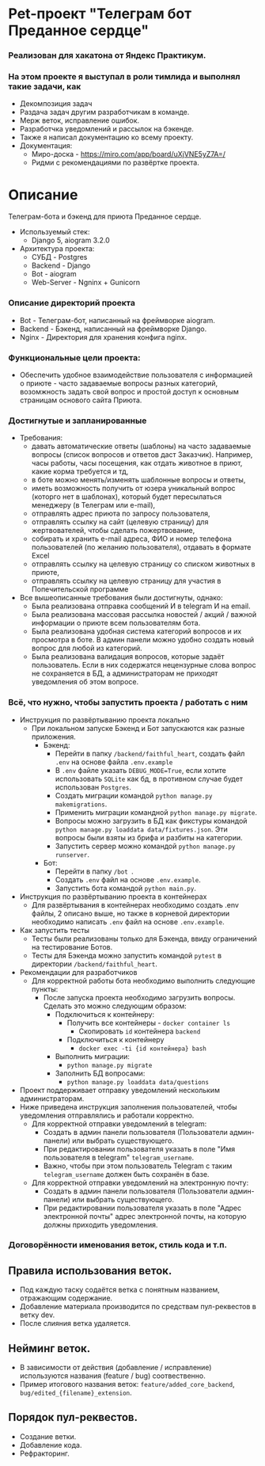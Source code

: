 # Pet-проект "Телеграм бот Преданное сердце" 
### Реализован для хакатона от Яндекс Практикум.
### На этом проекте я выступал в роли тимлида и выполнял такие задачи, как
- Декомпозиция задач
- Раздача задач другим разработчикам в команде.
- Мерж веток, исправление ошибок.
- Разработчка уведомлений и рассылок на бэкенде.
- Также я написал документацию ко всему проекту.
- Документация:
  - Миро-доска - https://miro.com/app/board/uXjVNE5yZ7A=/
  - Ридми с рекомендациями по развёртке проекта.


# Описание
Телеграм-бота и бэкенд для приюта Преданное сердце.
- Используемый стек:
  - Django 5, aiogram 3.2.0
- Архитектура проекта:
  - СУБД - Postgres
  - Backend - Django
  - Bot - aiogram
  - Web-Server - Ngninx + Gunicorn
### Описание директорий проекта
- Bot - Телеграм-бот, написанный на фреймворке aiogram. 
- Backend - Бэкенд, написанный на фреймворке Django. 
- Nginx - Директория для хранения конфига nginx.
### Функциональные цели проекта: 
- Обеспечить удобное взаимодействие пользователя с информацией о приюте - часто задаваемые вопросы разных категорий, возомжность задать свой вопрос и простой доступ к основным страницам основого сайта Приюта.
### Достигнутые и запланированные
- Требования:
  - давать автоматические ответы (шаблоны) на часто задаваемые вопросы (список вопросов и ответов даст Заказчик). Например, часы работы, часы посещения, как отдать животное в приют, какие корма требуется и тд,
  - в боте можно менять/изменять шаблонные вопросы и ответы,
  - иметь возможность получить от юзера уникальный вопрос (которго нет в шаблонах), который будет пересылаться менеджеру (в Телеграм или e-mail),
  - отправлять адрес приюта по запросу пользователя,
  - отправлять ссылку на сайт (целевую страницу) для жертвователей, чтобы сделать пожертвование,
  - собирать и хранить e-mail адреса, ФИО и номер телефона пользователей (по желанию пользователя), отдавать в формате Excel
  - отправлять ссылку на целевую страницу со списком животных в приюте,
  - отправлять ссылку на целевую страницу для участия в Попечительской программе
- Все вышеописанные требования были достигнуты, однако:
  - Была реализована отправка сообщений И в telegram И на email.
  - Была реализована массовая рассылка новостей / акций / важной информации о приюте всем пользователям бота.
  - Была реализована удобная система категорий вопросов и их просмотра в боте. В админ панели можно удобно создать новый вопрос для любой из категорий.
  - Была реализована валидация вопросов, которые задаёт пользователь. Если в них содержатся нецензурные слова вопрос не сохраняется в БД, а администраторам не приходят уведомления об этом вопросе.
    
### Всё, что нужно, чтобы запустить проекта / работать с ним
- Инструкция по развёртыванию проекта локально
  - При локальном запуске Бэкенд и Бот запускаются как разные приложения.
    - Бэкенд:
      - Перейти в папку `/backend/faithful_heart`, создать файл `.env` на основе файла `.env.example`
      - В `.env` файле указать `DEBUG_MODE=True`, если хотите использовать `SQLite` как бд, в противном случае будет использован `Postgres`.
      - Создать миграции командой `python manage.py makemigrations`.
      - Применить миграции командной `python manage.py migrate`.
      - Вопросы можно загрузить в БД как фикстуры командой `python manage.py loaddata data/fixtures.json`. Эти вопросы были взяты из брифа и разбиты на категории.
      - Запустить сервер можно командой `python manage.py runserver`.
    - Бот:
      - Перейти в папку `/bot `.
      - Создать `.env` файл на основе `.env.example`.
      - Запустить бота командой `python main.py`.
- Инструкция по развёртыванию проекта в контейнерах 
  - Для развёртывания в контейнерах необходимо создать .env файлы, 2 описано выше, но также в корневой директории необходимо написать `.env` файл на основе `.env.example`.
- Как запустить тесты
  - Тесты были реализованы только для Бэкенда, ввиду ограничений на тестирование Ботов.
  - Тесты для Бэкенда можно запустить командой `pytest` в директории `/backend/faithful_heart`.
- Рекомендации для разработчиков 
  - Для корректной работы бота необходимо выполнить следующие пункты:
    - После запуска проекта необходимо загрузить вопросы. Сделать это можно следующим образом:
      - Подключиться к контейнеру:
        - Получить все контейнеры - `docker container ls`
          - Скопировать `id` контейнера `backend`
        - Подключиться к контейнеру
          - `docker exec -ti {id контейнера} bash`
      - Выполнить миграции:
        - `python manage.py migrate` 
      - Заполнить БД вопросами:
        - `python manage.py loaddata data/questions`
- Проект поддерживает отправку уведомлений нескольким администраторам. 
- Ниже приведена инструкция заполнения пользователей, чтобы уведомления отправлялись и работали корректно.
  - Для корректной отправки уведомлений в telegram:
    - Создать в админ панели пользователя (Пользователи админ-панели) или выбрать существующего.
    - При редактировании пользователя указать в поле "Имя пользователя в telegram" `telegram_username`.
    - Важно, чтобы при этом пользователь Telegram с таким `telegram_username` должен быть сохранён в базе.
  - Для корректной отправки уведомлений на электронную почту:
    - Создать в админ панели пользователя (Пользователи админ-панели) или выбрать существующего.
    - При редактировании пользователя указать в поле "Адрес электронной почты" адрес электронной почты, на которую должны приходить уведомления.
### Договорённости именования веток, стиль кода и т.п.

## Правила использования веток.
* Под каждую таску содаётся ветка с понятным названием, отражающим содержание.
* Добавление материала производится по средствам пул-реквестов в ветку dev.
* После слияния ветка удаляется.
## Нейминг веток.
* В зависимости от действия (добавление / исправление) используются названия (feature / bug) соотвественно.
* Пример итогового названия веток: `feature/added_core_backend`, `bug/edited_{filename}_extension`.
## Порядок пул-реквестов.
* Создание ветки.
* Добавление кода.
* Рефракторинг.
